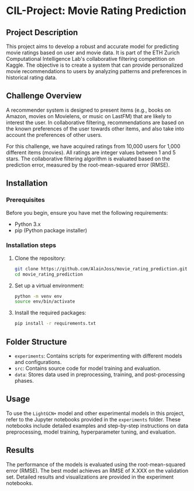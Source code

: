 # CIL-Project: Movie Rating Prediction

## Project Description
This project aims to develop a robust and accurate model for predicting movie ratings based on user and movie data. It is part of the ETH Zurich Computational Intelligence Lab's collaborative filtering competition on Kaggle. The objective is to create a system that can provide personalized movie recommendations to users by analyzing patterns and preferences in historical rating data.

## Challenge Overview
A recommender system is designed to present items (e.g., books on Amazon, movies on Movielens, or music on LastFM) that are likely to interest the user. In collaborative filtering, recommendations are based on the known preferences of the user towards other items, and also take into account the preferences of other users.

For this challenge, we have acquired ratings from 10,000 users for 1,000 different items (movies). All ratings are integer values between 1 and 5 stars. The collaborative filtering algorithm is evaluated based on the prediction error, measured by the root-mean-squared error (RMSE).

## Installation 
### Prerequisites
Before you begin, ensure you have met the following requirements:
* Python 3.x
* pip (Python package installer)

### Installation steps
1.  Clone the repository:
    ```sh
    git clone https://github.com/AlainJoss/movie_rating_prediction.git
    cd movie_rating_prediction
    ```
2. Set up a virtual environment:
    ```sh
    python -m venv env
    source env/bin/activate
    ```
3. Install the required packages:
    ```sh
    pip install -r requirements.txt
    ```

## Folder Structure
- `experiments`: Contains scripts for experimenting with different models and configurations.
- `src`: Contains source code for model training and evaluation.
- `data`: Stores data used in preprocessing, training, and post-processing phases.

## Usage
To use the `LightGCN+` model and other experimental models in this project, refer to the Jupyter notebooks provided in the `experiments` folder. These notebooks include detailed examples and step-by-step instructions on data preprocessing, model training, hyperparameter tuning, and evaluation.

## Results
The performance of the models is evaluated using the root-mean-squared error (RMSE). The best model achieves an RMSE of X.XXX on the validation set. Detailed results and visualizations are provided in the experiment notebooks.